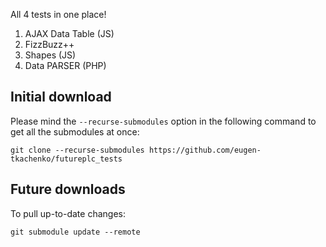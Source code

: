 All 4 tests in one place!

1. AJAX Data Table (JS)
2. FizzBuzz++
3. Shapes (JS)
4. Data PARSER (PHP)

## Initial download

Please mind the ```--recurse-submodules``` option in the following command to get all the submodules at once:

```
git clone --recurse-submodules https://github.com/eugen-tkachenko/futureplc_tests
```

## Future downloads

To pull up-to-date changes:

```
git submodule update --remote
```